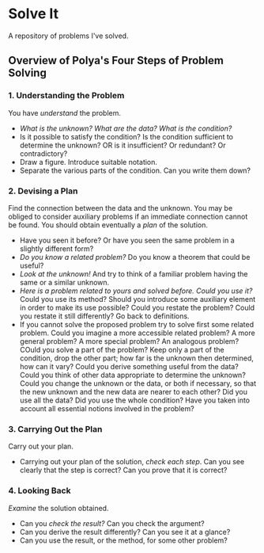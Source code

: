 # Solve It

A repository of problems I've solved.

## Overview of Polya's Four Steps of Problem Solving

### 1. Understanding the Problem

You have _understand_ the problem.

* _What is the unknown? What are the data? What is the condition?_
* Is it possible to satisfy the condition? Is the condition sufficient to determine the unknown? OR is it insufficient? Or redundant? Or contradictory?
* Draw a figure. Introduce suitable notation.
* Separate the various parts of the condition. Can you write them down?

### 2. Devising a Plan

Find the connection between the data and the unknown. You may be obliged to consider auxiliary problems if an immediate connection cannot be found. You should obtain eventually a _plan_ of the solution.

* Have you seen it before? Or have you seen the same problem in a slightly different form?
* _Do you know a related problem?_ Do you know a theorem that could be useful?
* _Look at the unknown!_ And try to think of a familiar problem having the same or a similar unknown.
* _Here is a problem related to yours and solved before. Could you use it?_  Could you use its method? Should you introduce some auxiliary element in order to make its use possible? Could you restate the problem? Could you restate it still differently? Go back to definitions.
* If you cannot solve the proposed problem try to solve first some related problem. Could you imagine a more accessible related problem? A more general problem? A more special problem? An analogous problem? COuld you solve a part of the problem? Keep only a part of the condition, drop the other part; how far is the unknown then determined, how can it vary? Could you derive something useful from the data? Could you think of other data appropriate to determine the unknown? Could you change the unknown or the data, or both if necessary, so that the new unknown and the new data are nearer to each other? Did you use all the data? Did you use the whole condition? Have you taken into account all essential notions involved in the problem?

### 3. Carrying Out the Plan

Carry out your plan.

* Carrying out your plan of the solution, _check each step_. Can you see clearly that the step is correct? Can you prove that it is correct?

### 4. Looking Back

_Examine_ the solution obtained.

* Can you _check the result?_ Can you check the argument?
* Can you derive the result differently? Can you see it at a glance?
* Can you use the result, or the method, for some other problem?
